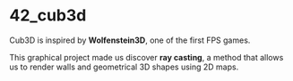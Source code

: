 # 42_cub3d

Cub3D is inspired by **Wolfenstein3D**, one of the first FPS games.

This graphical project made us discover **ray casting**, a method that allows us to render walls and geometrical 3D shapes using 2D maps.
